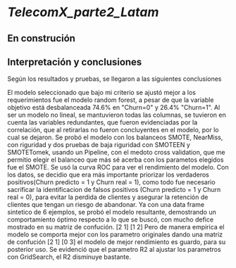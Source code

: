 # *TelecomX_parte2_Latam*
## En construción



## **Interpretación y conclusiones**
Según los resultados y pruebas, se llegaron a las siguientes conclusiones

El modelo seleccionado que bajo mi criterio se ajustó mejor a los requerimientos fue el modelo random forest, a pesar de que la variable objetivo está desbalanceada 74.6% en "Churn=0" y 26.4% "Churn=1".
Al ser un modelo no lineal, se mantuvieron todas las columnas, se tuvieron en cuenta las variables redundantes, que fueron evidenciadas por la correlación, que al retirarlas no fueron concluyentes en el modelo, por lo cual se dejaron.
Se probó el modelo con los balanceos SMOTE, NearMiss, con riguridad y dos pruebas de baja riguridad con SMOTEEN y SMOTETomek, usando un Pipeline, con el medoto cross validation, que me permitio elegir el balanceo que más sé acerba con los parametos elegidos fue el SMOTE.
Se usó la curva ROC para ver el rendimiento del modelo.
Con los datos, se decidio que era más importante priorizar los verdaderos positivos(Churn predicto = 1 y Churn real = 1), como todo fue necesario sacrificar la identificacion de falsos positivos (Churn predicto = 1 y Churn real = 0), para evitar la perdida de clientes y asegurar la retención de clientes que tengan un riesgo de abandonar.
Ya con una data frame sintetico de 6 ejemplos, se probó el modelo resultante, demostrando un comportamiento óptimo respecto a lo que se buscó, con mucho defice mostrado en su matriz de confución. [2 1] [1 2]
Pero de manera empirica el modelo se comporta mejor con los parametro originales dando una matriz de confución [2 1] [0 3]
el modelo de mejor rendimiento es guardo, para su posterior uso.
Se evidenció que el parametro R2 al ajustar los parametros con GridSearch, el R2 disminuye bastante.
